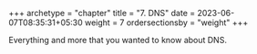 +++
archetype = "chapter"
title = "7. DNS"
date = 2023-06-07T08:35:31+05:30
weight = 7
ordersectionsby = "weight"
+++

Everything and more that you wanted to know about DNS.
